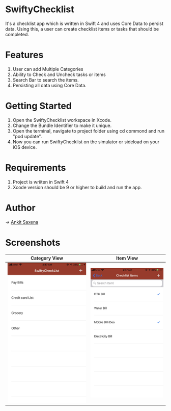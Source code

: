 # SwiftyChecklist
It's a checklist app which is written in Swift 4 and uses Core Data to persist data. Using this, a user can create checklist items or tasks that should be completed.

# Features
1) User can add Multiple Categories
2) Ability to Check and Uncheck tasks or items
3) Search Bar to search the items.
4) Persisting all data using Core Data.

# Getting Started
1) Open the SwiftyChecklist workspace in Xcode.
2) Change the Bundle Identifier to make it unique.
3) Open the terminal, navigate to project folder using cd commond and run "pod update".
4) Now you can run SwiftyChecklist on the simulator or sideload on your iOS device.

# Requirements
1) Project is wriiten in Swift 4
2) Xcode version should be 9 or higher to build and run the app.

# Author
-> <a href="https://twitter.com/ankitdev96">Ankit Saxena</a>

# Screenshots
Category View            |  Item View
:-------------------------:|:-------------------------:
![](/SwiftyChecklist/Screenshots/ss1.jpg)  |  ![](/SwiftyChecklist/Screenshots/ss2.jpg)
